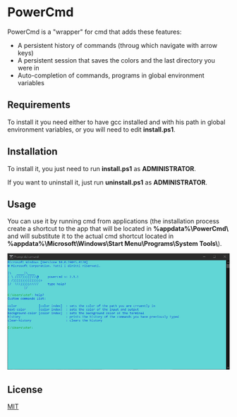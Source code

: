# PowerCmd

PowerCmd is a "wrapper" for cmd that adds these features:

- A persistent history of commands (throug which navigate with arrow keys)
- A persistent session that saves the colors and the last directory you were in
- Auto-completion of commands, programs in global environment variables

## Requirements

To install it you need either to have gcc installed and with his path in global environment variables, or you will need to edit **install.ps1**.

## Installation

To install it, you just need to run **install.ps1** as **ADMINISTRATOR**.

If you want to uninstall it, just run **uninstall.ps1** as **ADMINISTRATOR**.

## Usage

You can use it by running cmd from applications (the installation process create a shortcut to the app that will be located in **%appdata%\PowerCmd\\** and will substitute it to the actual cmd shortcut located in **%appdata%\Microsoft\Windows\Start Menu\Programs\System Tools\\**).

<img src="./assets/powercmd1.png" alt="PowerCmd" width="800"/>


## License

[MIT](https://choosealicense.com/licenses/mit/)
